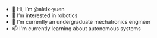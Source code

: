 - 👋 Hi, I’m @alelx-yuen
- 👀 I’m interested in robotics
- 🌱 I’m currently an undergraduate mechatronics engineer
- 📫 I'm currently learning about autonomous systems

<!---
alelx-yuen/alelx-yuen is a ✨ special ✨ repository because its `README.md` (this file) appears on your GitHub profile.
You can click the Preview link to take a look at your changes.
--->
